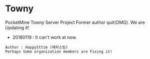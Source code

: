 # Towny
PocketMine Towny Server Project
Former author quit(OMG).
We are Updating it!
+ 20180119 : It can't work at now.
```
Author : HappySttim (해피스팀)
Perhaps Some organization members are Fixing it!
```
